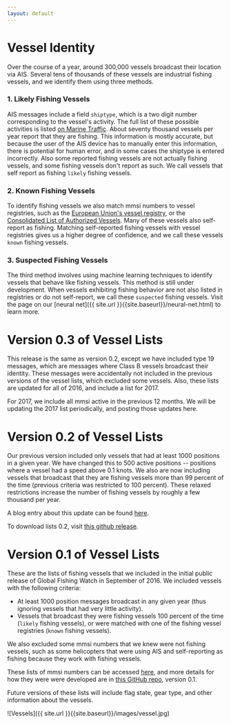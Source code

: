 ```yaml
---
layout: default
---
```


# Vessel Identity

Over the course of a year, around 300,000 vessels broadcast their location via AIS. Several tens of thousands of these vessels are industrial fishing vessels, and we identify them using three methods. 

### 1. Likely Fishing Vessels
AIS messages include a field `shiptype`, which is a two digit number corresponding to the vessel's activity. The full list of these possible activities is listed [on Marine Traffic](https://help.marinetraffic.com/hc/en-us/articles/205579997-What-is-the-significance-of-the-AIS-SHIPTYPE-number-). About seventy thousand vessels per year report that they are fishing. This information is mostly accurate, but because the user of the AIS device has to manually enter this information, there is potential for human error, and in some cases the shiptype is entered incorrectly. Also some reported fishing vessels are not actually fishing vessels, and some fishing vessels don't report as such. We call vessels that self report as fishing `likely` fishing vessels.

### 2. Known Fishing Vessels
To identify fishing vessels we also match mmsi numbers to vessel registries, such as the [European Union's vessel registry](http://ec.europa.eu/fisheries/fleet/index.cfm), or the [Consolidated List of Authorized Vessels](http://www.tuna-org.org/vesselpos.htm). Many of these vessels also self-report as fishing. Matching self-reported fishing vessels with vessel registries gives us a higher degree of confidence, and we call these vessels `known` fishing vessels.

### 3. Suspected Fishing Vessels
The third method involves using machine learning techniques to identify vessels that behave like fishing vessels. This method is still under development. When vessels exhibiting fishing behavior are not also listed in registries or do not self-report, we call these `suspected` fishing vessels. Visit the page on our [neural net]({{ site.url }}{{site.baseurl}}/neural-net.html) to learn more.

# Version 0.3 of Vessel Lists 
This release is the same as version 0.2, except we have included type 19 messages, which are messages where Class B vessels broadcast their identity. These messages were accidentally not included in the previous versions of the vessel lists, which excluded some vessels. Also, these lists are updated for all of 2016, and include a list for 2017. 

For 2017, we include all mmsi active in the previous 12 months. We will be updating the 2017 list periodically, and posting those updates here.

# Version 0.2 of Vessel Lists
Our previous version included only vessels that had at least 1000 positions in a given year. We have changed this to 500 active positions -- positions where a vessel had a speed above 0.1 knots. We also are now including vessels that broadcast that they are fishing vessels more than 99 percent of the time (previous criteria was restricted to 100 percent). These relaxed restrictions increase the number of fishing vessels by roughly a few thousand per year.

A blog entry about this update can be found [here]({{site.url}}{{site.baseurl}}/vessel_activity/2016/12/22/New-Vessel-Lists.html).

To download lists 0.2, visit [this github release](https://github.com/GlobalFishingWatch/treniformis/tree/0.2/treniformis/_assets/GFW/FISHING_MMSI/KNOWN_AND_LIKELY).

# Version 0.1 of Vessel Lists 
These are the lists of fishing vessels that we included in the initial public release of Global Fishing Watch in September of 2016. We included vessels with the following criteria:

 - At least 1000 position messages broadcast in any given year (thus ignoring vessels that had very
 little activity).
  - Vessels that broadcast they were fishing vessels 100 percent of the time (`likely` fishing vessels), or were matched with one of the fishing vessel registries (`known` fishing vessels).

 We also excluded some mmsi numbers that we knew were not fishing vessels, such as some helicopters that were using AIS and self-reporting as fishing because they work with fishing vessels. 

These lists of mmsi numbers can be accessed [here](https://github.com/GlobalFishingWatch/treniformis/tree/0.1/treniformis/_assets/GFW/FISHING_MMSI/KNOWN_AND_LIKELY), and more details for how they were were developed are in [this GitHub repo](https://github.com/GlobalFishingWatch/treniformis/tree/0.1/), version 0.1.

Future versions of these lists will include flag state, gear type, and other information about the vessels. 




![Vessels]({{ site.url }}{{site.baseurl}}/images/vessel.jpg)

